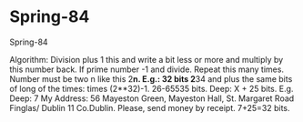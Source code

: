 # Spring-84
Spring-84

Algorithm: Division plus 1 this and write a bit less or more and multiply by this number back. If prime number -1 and divide. Repeat this many times. Number must be two n like this 2**n.
E.g.: 32 bits 2**34 and plus the same bits of long of the times: times (2**32)-1. 26-65535 bits. Deep: X + 25 bits. E.g. Deep: 7 My Address: 56 Mayeston Green, Mayeston Hall, St. Margaret Road Finglas/ Dublin 11 Co.Dublin. Please, send money by receipt.
7+25=32 bits.
